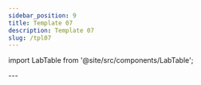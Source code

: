 ```yaml
---
sidebar_position: 9
title: Template 07
description: Template 07
slug: /tpl07
---
```


import LabTable from '@site/src/components/LabTable';

<LabTable index={7} internal={false} />
--- 